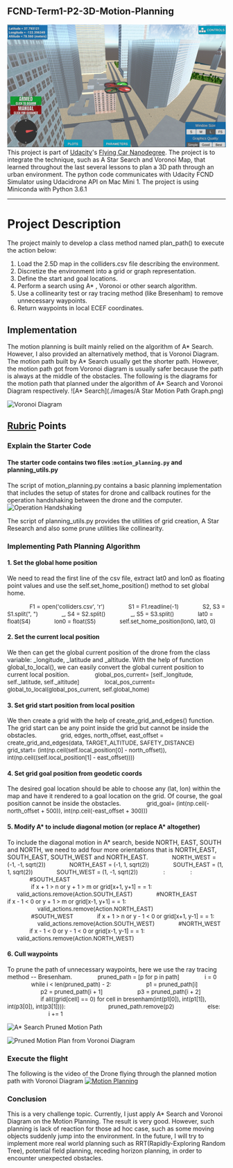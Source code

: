 ﻿## FCND-Term1-P2-3D-Motion-Planning
![Drone Flying](./images/drone_flying.gif)
This project is part of [Udacity](https://www.udacity.com "Udacity - Be in demand")'s [Flying Car Nanodegree](https://www.udacity.com/course/flying-car-nanodegree--nd787).  The project is to integrate the technique, such as A Star Search and Voronoi Map, that learned throughout the last several lessons to plan a 3D path through an urban environment.   The python code communicates with Udacity FCND Simulator using Udacidrone API on Mac Mini 1.  The project is using Miniconda with Python 3.6.1


---


# Project Description
The project mainly to develop a class method named plan_path() to execute the action below:
1. Load the 2.5D map in the colliders.csv file describing the environment.
2. Discretize the environment into a grid or graph representation.
3. Define the start and goal locations.
4. Perform a search using A* , Voronoi or other search algorithm.
5. Use a collinearity test or ray tracing method (like Bresenham) to remove unnecessary waypoints.
6. Return waypoints in local ECEF coordinates.

## Implementation
The motion planning is built mainly relied on the algorithm of A* Search.  However, I also provided an alternatively method, that is Voronoi Diagram.  The motion path built by A* Search usually get the shorter path.  However, the motion path got from Voronoi diagram is usually safer because the path is always at the middle of the obstacles.  The following is the diagrams for the motion path that planned under the algorithm of A* Search and Voronoi Diagram respectively.
![A* Search](./images/A Star Motion Path Graph.png)

![Voronoi Diagram](https://lh3.googleusercontent.com/O54EMbZvhGHGAY5As4gR1CMBEtevEJMlQiM0tazjdLKOZvFNu_1UZjydYCDuNgOdX14KivK8BrWuoSO3hN5AA0ZbKV8QNpcRTd-MNgEZmO2EsvowJxcIawrqjAremLs71fOmL49B4Y4D99QeVwKda0EvyU4kt1jL9sSZT_W51GWdSfTJ4fpwqix0puM34hXioW6mOpc_3NweuKTYlwqmqplLguNUIuewi4sCf5S1QXENKViWnE8DHGESdpvuegfnzbIxXvSkHLapHTrO3vt2JFmXoQkGcJBMZy7z9L1-Nu6vXdtAaq6ZC2wWDift7kNRsVRVhr5_W7CKHmzB-duwD5XT4Eu3xpQxRmpwz5j82el_LGyAvqQjV-Zh8p-ZyFVs_RatgXlq40TX9iLbSQkmVJrGEuhm1SnD0cMMnZtqQsybQ1W_nFeqo7nLdh8zf7ux5LHOFt1tQakhxOn-HdfiJzy-9DRmRL3ZUFMy4GyJyGoLaoZJ9Akme-EfwXLh_fEpTyFKDFGSKUGYgeLTvIpm4bO0RqtCauocIqZ9Imy8TJQb9tfzXASwdfxFuFax9_aumpO8daFCaJ-rU9YWjn9Oz5RRPpTLOE8wJWI5DtxweD9ihbLIP4JryMRQZDwaenXX6PMrZEr3CeRMxNEdhNDh6wznMxSD-Sfyha07nfShQhKYeep3RAFeIXz2UYopLLz5HjOqMBqCyZCohMok3lFNVzq-=s864-no?authuser=0)



## [Rubric](https://review.udacity.com/#!/rubrics/1534/view) Points



### Explain the Starter Code

#### The starter code contains two files :`motion_planning.py` and planning_utils.py
The script of motion_planning.py contains a basic planning implementation that includes the setup of states for drone and callback routines for the operation handshaking between the drone and the computer.
![Operation Handshaking](https://lh3.googleusercontent.com/Wd0iZqlxMshO2IvRMbQUxkbgmJLckhTdLCOwSjwOoXkyA5ImGiZCVN2ZpsfR2uMoNiGRMzRHMk1ShS2QwcZr4l5QE4dcSOLsWsiwJAOpRAPmW8-KhMOJ0Q7djeb4FQlbw6PyZcatDAQkvcuL2EyTfxklQl8ORo68gdHiUcKmr682QDmmSejpfbW-H-dFDx6FPIEodf88J-IFLuUd7dBjd2kb3GLDfnS6DR7qy8_7qVDGIhQFN53XMGh64-WMhImFO7IhgVjClmVXUgd9i33pjkgACcCGbyaycn6su8fZsxYdAHG9c1gaBdJMZHWFsZgj3e9JKxNRlrTAbO5ItY3kQoC6-gdnJBRZFeJt7ctiHd_J2LGFXyOFSxsYdWIGMmeD8tnIqzoWN20yZqaLNR76-q4p-RghgJEkKTaMBPm6IgcdJNHOlI521kXg6ZAbRYFTirnyzRAPoyRr_JVJ3KddQpLBbF9Tj2WKgKAc178ygrXNT1cok9IlvdOJQsb1aDC3cB_s0d2AZrp0cc4mauOV3D8MEA8SC5xm3U1iYMUMWnzfxb9YlThHQb3h2hvTNHK4Dz_5WEgZBEhDhtAiCYnd6n1YWUzz6i3iMjvkmKzhbYWLxNwAR3-yFhcWgrhIXy6zzvGMbKiF4K_FoU7uBWdDM1F4Ty20kxJ1P5CKWLrNRHfBnld-wOjvbWj7qye-TM1p4HFtiASdQu3Z6ZWjUFyb4ZgO=w960-h720-no?authuser=0)


The script of planning_utils.py provides the utilities of grid creation, A Star Research and also some prune utilities like collinearity.

### Implementing Path Planning Algorithm

#### 1. Set the global home position
We need to read the first line of the csv file, extract lat0 and lon0 as floating point values and use the self.set_home_position() method to set global home. 
			
<font size="2"> &nbsp;&nbsp;&nbsp;&nbsp;&nbsp;&nbsp;&nbsp;&nbsp;&nbsp;&nbsp;&nbsp;&nbsp;&nbsp;&nbsp;F1 = open('colliders.csv', 'r')
&nbsp;&nbsp;&nbsp;&nbsp;&nbsp;&nbsp;&nbsp;&nbsp;&nbsp;&nbsp;&nbsp;&nbsp;&nbsp;&nbsp;S1 = F1.readline(-1)
&nbsp;&nbsp;&nbsp;&nbsp;&nbsp;&nbsp;&nbsp;&nbsp;&nbsp;&nbsp;&nbsp;&nbsp;&nbsp;&nbsp;S2, S3 = S1.split(", ")
&nbsp;&nbsp;&nbsp;&nbsp;&nbsp;&nbsp;&nbsp;&nbsp;&nbsp;&nbsp;&nbsp;&nbsp;&nbsp;&nbsp;_, S4 = S2.split()
&nbsp;&nbsp;&nbsp;&nbsp;&nbsp;&nbsp;&nbsp;&nbsp;&nbsp;&nbsp;&nbsp;&nbsp;&nbsp;&nbsp; _, S5 = S3.split()
            &nbsp;&nbsp;&nbsp;&nbsp;&nbsp;&nbsp;&nbsp;&nbsp;&nbsp;&nbsp;&nbsp;&nbsp;&nbsp;&nbsp;lat0 = float(S4)
            &nbsp;&nbsp;&nbsp;&nbsp;&nbsp;&nbsp;&nbsp;&nbsp;&nbsp;&nbsp;&nbsp;&nbsp;&nbsp;&nbsp;lon0 = float(S5)
            &nbsp;&nbsp;&nbsp;&nbsp;&nbsp;&nbsp;&nbsp;&nbsp;&nbsp;&nbsp;&nbsp;&nbsp;&nbsp;&nbsp;self.set_home_position(lon0, lat0, 0)
</font>


#### 2. Set the current local position
We then can get the global current position of the drone from the class variable: _longitude, _latitude and _altitude.  With the help of function global_to_local(),  we can easily convert the global current position to current local position.
<font size="2"> &nbsp;&nbsp;&nbsp;&nbsp;&nbsp;&nbsp;&nbsp;&nbsp;&nbsp;&nbsp;&nbsp;&nbsp;&nbsp;&nbsp; global_pos_current= [self._longitude, self._latitude, self._altitude]
&nbsp;&nbsp;&nbsp;&nbsp;&nbsp;&nbsp;&nbsp;&nbsp;&nbsp;&nbsp;&nbsp;&nbsp;&nbsp;&nbsp; local_pos_current= global_to_local(global_pos_current, self.global_home)
</font>

#### 3. Set grid start position from local position
We then create a grid with the help of create_grid_and_edges() function.  The grid start can be any point inside the grid but cannot be inside the obstacles.
<font size="2"> &nbsp;&nbsp;&nbsp;&nbsp;&nbsp;&nbsp;&nbsp;&nbsp;&nbsp;&nbsp;&nbsp;&nbsp;&nbsp;&nbsp;grid, edges, north_offset, east_offset = create_grid_and_edges(data, TARGET_ALTITUDE, SAFETY_DISTANCE)
&nbsp;&nbsp;&nbsp;&nbsp;&nbsp;&nbsp;&nbsp;&nbsp;&nbsp;&nbsp;&nbsp;&nbsp;&nbsp;&nbsp; grid_start= (int(np.ceil(self.local_position[0] - north_offset)), int(np.ceil((self.local_position[1] - east_offset))))
</font>

#### 4. Set grid goal position from geodetic coords
The desired goal location should be able to choose any (lat, lon) within the map and have it rendered to a goal location on the grid.  Of course, the goal position cannot be inside the obstacles.
<font size="2"> &nbsp;&nbsp;&nbsp;&nbsp;&nbsp;&nbsp;&nbsp;&nbsp;&nbsp;&nbsp;&nbsp;&nbsp;&nbsp;&nbsp; grid_goal= (int(np.ceil(-north_offset + 500)), int(np.ceil(-east_offset + 300)))
</font>
#### 5. Modify A* to include diagonal motion (or replace A* altogether)
To include the diagonal motion in A* search,  beside NORTH,  EAST,  SOUTH and NORTH, we need to add four more orientations that is NORTH_EAST, SOUTH_EAST, SOUTH_WEST and NORTH_EAST.
<font size="2"> 
    &nbsp;&nbsp;&nbsp;&nbsp;&nbsp;&nbsp;&nbsp;&nbsp;&nbsp;&nbsp;&nbsp;&nbsp;&nbsp;&nbsp;NORTH_WEST = (-1, -1, sqrt(2))
    &nbsp;&nbsp;&nbsp;&nbsp;&nbsp;&nbsp;&nbsp;&nbsp;&nbsp;&nbsp;&nbsp;&nbsp;&nbsp;&nbsp;NORTH_EAST = (-1, 1, sqrt(2))
    &nbsp;&nbsp;&nbsp;&nbsp;&nbsp;&nbsp;&nbsp;&nbsp;&nbsp;&nbsp;&nbsp;&nbsp;&nbsp;&nbsp;SOUTH_EAST = (1, 1, sqrt(2))
    &nbsp;&nbsp;&nbsp;&nbsp;&nbsp;&nbsp;&nbsp;&nbsp;&nbsp;&nbsp;&nbsp;&nbsp;&nbsp;&nbsp;SOUTH_WEST = (1, -1, sqrt(2))
&nbsp;&nbsp;&nbsp;&nbsp;&nbsp;&nbsp;&nbsp;&nbsp;&nbsp;&nbsp;&nbsp;&nbsp;&nbsp;&nbsp;						    :
&nbsp;&nbsp;&nbsp;&nbsp;&nbsp;&nbsp;&nbsp;&nbsp;&nbsp;&nbsp;&nbsp;&nbsp;&nbsp;&nbsp;						    :
    &nbsp;&nbsp;&nbsp;&nbsp;&nbsp;&nbsp;&nbsp;&nbsp;&nbsp;&nbsp;&nbsp;&nbsp;&nbsp;&nbsp;#SOUTH_EAST		
&nbsp;&nbsp;&nbsp;&nbsp;&nbsp;&nbsp;&nbsp;&nbsp;&nbsp;&nbsp;&nbsp;&nbsp;&nbsp;&nbsp;    if x + 1 > n or y + 1 > m or grid[x+1, y+1] = = 1:
        &nbsp;&nbsp;&nbsp;&nbsp;&nbsp;&nbsp;&nbsp;&nbsp;&nbsp;&nbsp;&nbsp;&nbsp;&nbsp;&nbsp; &nbsp;&nbsp;&nbsp;&nbsp;&nbsp;&nbsp;valid_actions.remove(Action.SOUTH_EAST)
    &nbsp;&nbsp;&nbsp;&nbsp;&nbsp;&nbsp;&nbsp;&nbsp;&nbsp;&nbsp;&nbsp;&nbsp;&nbsp;&nbsp;#NORTH_EAST
   &nbsp;&nbsp;&nbsp;&nbsp;&nbsp;&nbsp;&nbsp;&nbsp;&nbsp;&nbsp;&nbsp;&nbsp;&nbsp;&nbsp; if x - 1 < 0 or y + 1 > m or grid[x-1, y+1] = = 1:
        &nbsp;&nbsp;&nbsp;&nbsp;&nbsp;&nbsp;&nbsp;&nbsp;&nbsp;&nbsp;&nbsp;&nbsp;&nbsp;&nbsp;&nbsp;&nbsp;&nbsp;&nbsp;&nbsp;valid_actions.remove(Action.NORTH_EAST)			
   &nbsp;&nbsp;&nbsp;&nbsp;&nbsp;&nbsp;&nbsp;&nbsp;&nbsp;&nbsp;&nbsp;&nbsp;&nbsp;&nbsp; #SOUTH_WEST
    &nbsp;&nbsp;&nbsp;&nbsp;&nbsp;&nbsp;&nbsp;&nbsp;&nbsp;&nbsp;&nbsp;&nbsp;&nbsp;&nbsp;if x + 1 > n or y - 1 < 0 or grid[x+1, y-1] = = 1:
        &nbsp;&nbsp;&nbsp;&nbsp;&nbsp;&nbsp;&nbsp;&nbsp;&nbsp;&nbsp;&nbsp;&nbsp;&nbsp;&nbsp;&nbsp;&nbsp;&nbsp;&nbsp;&nbsp;valid_actions.remove(Action.SOUTH_WEST)
    &nbsp;&nbsp;&nbsp;&nbsp;&nbsp;&nbsp;&nbsp;&nbsp;&nbsp;&nbsp;&nbsp;&nbsp;&nbsp;&nbsp;#NORTH_WEST
    &nbsp;&nbsp;&nbsp;&nbsp;&nbsp;&nbsp;&nbsp;&nbsp;&nbsp;&nbsp;&nbsp;&nbsp;&nbsp;&nbsp;if x - 1 < 0 or y - 1 < 0 or grid[x-1, y-1] = = 1:
       &nbsp;&nbsp;&nbsp;&nbsp;&nbsp;&nbsp;&nbsp;&nbsp;&nbsp;&nbsp;&nbsp;&nbsp;&nbsp;&nbsp; &nbsp;&nbsp;&nbsp;&nbsp;&nbsp;&nbsp;valid_actions.remove(Action.NORTH_WEST)	
</font>        


#### 6. Cull waypoints 
To prune the path of unnecessary waypoints, here we use the ray tracing method -- Bresenham.
<font size="2">     &nbsp;&nbsp;&nbsp;&nbsp;&nbsp;&nbsp;&nbsp;&nbsp;&nbsp;&nbsp;&nbsp;&nbsp;&nbsp;&nbsp; pruned_path = [p for p in path]
    &nbsp;&nbsp;&nbsp;&nbsp;&nbsp;&nbsp;&nbsp;&nbsp;&nbsp;&nbsp;&nbsp;&nbsp;&nbsp;&nbsp; i = 0
   &nbsp;&nbsp;&nbsp;&nbsp;&nbsp;&nbsp;&nbsp;&nbsp;&nbsp;&nbsp;&nbsp;&nbsp;&nbsp;&nbsp; while i < len(pruned_path) - 2:
       &nbsp;&nbsp;&nbsp;&nbsp;&nbsp;&nbsp;&nbsp;&nbsp;&nbsp;&nbsp;&nbsp;&nbsp;&nbsp;&nbsp;&nbsp;&nbsp;&nbsp;&nbsp;&nbsp;&nbsp; p1 = pruned_path[i]
       &nbsp;&nbsp;&nbsp;&nbsp;&nbsp;&nbsp;&nbsp;&nbsp;&nbsp;&nbsp;&nbsp;&nbsp;&nbsp;&nbsp;&nbsp;&nbsp;&nbsp;&nbsp;&nbsp;&nbsp; p2 = pruned_path[i + 1]
       &nbsp;&nbsp;&nbsp;&nbsp;&nbsp;&nbsp;&nbsp;&nbsp;&nbsp;&nbsp;&nbsp;&nbsp;&nbsp;&nbsp;&nbsp;&nbsp;&nbsp;&nbsp;&nbsp;&nbsp; p3 = pruned_path[i + 2]
&nbsp;&nbsp;&nbsp;&nbsp;&nbsp;&nbsp;&nbsp;&nbsp;&nbsp;&nbsp;&nbsp;&nbsp;&nbsp;&nbsp;&nbsp;&nbsp;&nbsp;&nbsp;&nbsp;&nbsp;  if  all((grid[cell] == 0) for cell in bresenham(int(p1[0]), int(p1[1]), int(p3[0]), int(p3[1]))):
            &nbsp;&nbsp;&nbsp;&nbsp;&nbsp;&nbsp;&nbsp;&nbsp;&nbsp;&nbsp;&nbsp;&nbsp;&nbsp;&nbsp;&nbsp;&nbsp;&nbsp;&nbsp;&nbsp;&nbsp;&nbsp;&nbsp;&nbsp;&nbsp;&nbsp;&nbsp;pruned_path.remove(p2)
        &nbsp;&nbsp;&nbsp;&nbsp;&nbsp;&nbsp;&nbsp;&nbsp;&nbsp;&nbsp;&nbsp;&nbsp;&nbsp;&nbsp;&nbsp;&nbsp;&nbsp;&nbsp;&nbsp;&nbsp;else:
            &nbsp;&nbsp;&nbsp;&nbsp;&nbsp;&nbsp;&nbsp;&nbsp;&nbsp;&nbsp;&nbsp;&nbsp;&nbsp;&nbsp;&nbsp;&nbsp;&nbsp;&nbsp;&nbsp;&nbsp;&nbsp;&nbsp;&nbsp;&nbsp;&nbsp;&nbsp;i += 1      
</font>

![A* Search Pruned Motion Path](https://lh3.googleusercontent.com/QD78TmY0rmL_Syck3lowSxk8sLIShFtUUrdhlEYgrLFijH3zZvv82h45xOZApMbM_elhJcri1AvTdMRmCzM8BTD8A8F3gyTe2ryx4EfUPhve_n4C-L7PIAtRL2PtoG50q_iUO9ia9wNA_li1PeR4cEujyqTKZabUV7K5LO9ahZkoSzfH1TdPFR58U4XGWyLiUutldzld8C9fMVW_MKEvgjYldw_5JYCfGJ7f9SzF8tuYXC55mVnS-gaBQvLWLZkpf1HEbJ3uBbZu7AtMvou7nwBtaCcRVDQknL6ajwR_T2Q0PQF45XR0zB6vCLYJOZ-NuYzyWCl23xER6LOKJk55clB0aN_eYhRYUlYTvRU5M-T8Samr9wQ_RV5e_t4P8jVco63uaUWEHLqI9UShA-BSXyIetM1X6N_TbuOX1Ys5aeENWTFL6HgPtma4VAegChVyDAGqIW-iAaF5jkLJPhA2r9IiXXQ_hNiOoEREVu_UuV-7lMGQffG3fmAK-JJZPDBZhvXfdNXjAI-UzePSvZqNNo0jMyZR59OCMtT6-adtsPM_xct4oXsk77zO29z0sivrq0Lca9gjoz8Zc8HFBIMInDRgQ_yeNVDiWpg2pGEPF-MCmulYD_bzLclHEx2LftKXdLpXsbyy6ATHxF_nbs9aGSLjrab9J7iu6bAiUvzSHYkWVj8EJtuhG5gYkMNVqarBoUrL2gKVHqSLGCjVccQOB2YK=s864-no?authuser=0)

![Pruned Motion Plan from Voronoi Diagram](https://lh3.googleusercontent.com/Djr8kKsN5tduaHx_02lH7yvHlhBuMRXhcZy98G9fA_91DStMpkGsUrA5nDPxhf9CmSdP1g_VwBH3dSWT1yREsbaUQvSpj5Iyd90tQEo-B0cCNw75yDPBFjpRI_eSTXqRSZFUa_PNd-6X9G_1i8WIkx0gof-kzCePUuV1TovjcWomZTzneBTrnXDXldDSzPUcYGs_WpDFJULzATuoxBMUE1faxK2cgIz2CctvQQ0mdFq_61WElf9OgpzFbFql2_IC7iq3-1TyyiNLWA3sbP2aRMeOdFIrZ1P1uwUYvCFxT6cBXAeZDu9oZgHBCMN610u8ttQFfT8lkhjrDos1mdBJYzmurb3KfYoYDA6QL3gQMWBhympPeh002T5UsOUMvOTECG-k7iChfMS0vejQnohNFV8joWKj8_Yj6VtJo2DketIpOwxHTHDbAR72Ipj4a_t8ee9ebOG65-4zjZ0ahmqSHMHoSKVWNfEoCp6WD8ldetjO0FsYgOsmzXtVRVpSkJsrx16I_bYI2lIdwz9BnDeC8MFAPhr3XR4nYbnXMRmrrtpT5_WemWo1vu8_1aA292fcyL4xPmRgoyIn5gizILISPfKIP1BmFcqlhgLJytsRzmSQuxFWgpfJUfW0_cVP9ZSDOtwQMm0uiN-VLVyop7S-_Ik8QDxShbAB5JUj5g7dZ5sX5f5wKIEFvE-ZC4WqwY26MVuluUsEPWCGJUfoKGw0Ha_5=w715-h722-no?authuser=0)
### Execute the flight
The following is the video of the Drone flying through the planned motion path with Voronoi  Diagram
[![Motion Planning](http://img.youtube.com/vi/gVI1KYsm3mc/0.jpg)](https://youtu.be/gVI1KYsm3mc)

### Conclusion
This is a very challenge topic.  Currently,  I just apply A* Search and Voronoi Diagram on the Motion Planning.  The result is very good.  However, such planning is lack of reaction for those ad hoc case, such as some moving objects suddenly jump into the environment.  In the future, I will try to implement more real world planning such as RRT(Rapidly-Exploring Random Tree), potential field planning, receding horizon planning, in order to encounter unexpected obstacles. 
  


